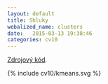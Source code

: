 ```yaml
---
layout: default
title: Shluky
webalized_name: clusters
date:   2015-03-13 19:38:46
categories: cv10
---
```

[Zdrojový kód](https://www.github.com/OndrejSlamecka/iv122/blob/gh-pages/assets/data/kmeans.py).

{% include cv10/kmeans.svg %}
